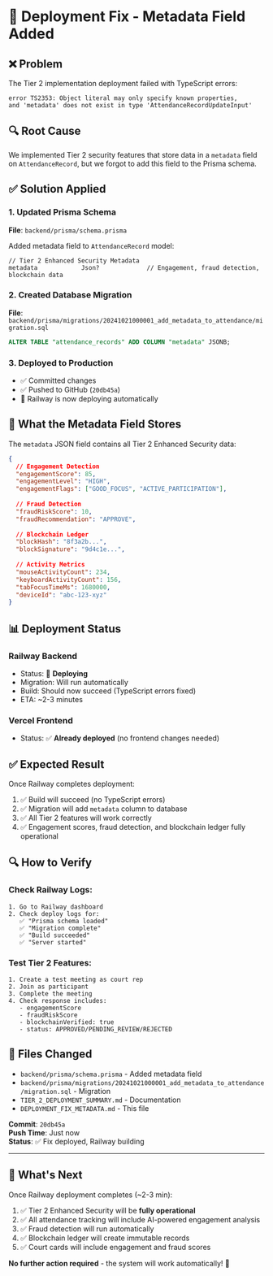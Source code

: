 # 🔧 Deployment Fix - Metadata Field Added

## ❌ Problem
The Tier 2 implementation deployment failed with TypeScript errors:
```
error TS2353: Object literal may only specify known properties, 
and 'metadata' does not exist in type 'AttendanceRecordUpdateInput'
```

## 🔍 Root Cause
We implemented Tier 2 security features that store data in a `metadata` field on `AttendanceRecord`, but we forgot to add this field to the Prisma schema.

## ✅ Solution Applied

### 1. Updated Prisma Schema
**File**: `backend/prisma/schema.prisma`

Added metadata field to `AttendanceRecord` model:
```prisma
// Tier 2 Enhanced Security Metadata
metadata            Json?             // Engagement, fraud detection, blockchain data
```

### 2. Created Database Migration
**File**: `backend/prisma/migrations/20241021000001_add_metadata_to_attendance/migration.sql`

```sql
ALTER TABLE "attendance_records" ADD COLUMN "metadata" JSONB;
```

### 3. Deployed to Production
- ✅ Committed changes
- ✅ Pushed to GitHub (`20db45a`)
- 🔄 Railway is now deploying automatically

## 🎯 What the Metadata Field Stores

The `metadata` JSON field contains all Tier 2 Enhanced Security data:

```json
{
  // Engagement Detection
  "engagementScore": 85,
  "engagementLevel": "HIGH",
  "engagementFlags": ["GOOD_FOCUS", "ACTIVE_PARTICIPATION"],
  
  // Fraud Detection
  "fraudRiskScore": 10,
  "fraudRecommendation": "APPROVE",
  
  // Blockchain Ledger
  "blockHash": "8f3a2b...",
  "blockSignature": "9d4c1e...",
  
  // Activity Metrics
  "mouseActivityCount": 234,
  "keyboardActivityCount": 156,
  "tabFocusTimeMs": 1680000,
  "deviceId": "abc-123-xyz"
}
```

## 📊 Deployment Status

### Railway Backend
- Status: 🔄 **Deploying**
- Migration: Will run automatically
- Build: Should now succeed (TypeScript errors fixed)
- ETA: ~2-3 minutes

### Vercel Frontend
- Status: ✅ **Already deployed** (no frontend changes needed)

## ✅ Expected Result

Once Railway completes deployment:

1. ✅ Build will succeed (no TypeScript errors)
2. ✅ Migration will add `metadata` column to database
3. ✅ All Tier 2 features will work correctly
4. ✅ Engagement scores, fraud detection, and blockchain ledger fully operational

## 🔍 How to Verify

### Check Railway Logs:
```
1. Go to Railway dashboard
2. Check deploy logs for:
   ✅ "Prisma schema loaded"
   ✅ "Migration complete"
   ✅ "Build succeeded"
   ✅ "Server started"
```

### Test Tier 2 Features:
```
1. Create a test meeting as court rep
2. Join as participant
3. Complete the meeting
4. Check response includes:
   - engagementScore
   - fraudRiskScore
   - blockchainVerified: true
   - status: APPROVED/PENDING_REVIEW/REJECTED
```

## 📝 Files Changed

- `backend/prisma/schema.prisma` - Added metadata field
- `backend/prisma/migrations/20241021000001_add_metadata_to_attendance/migration.sql` - Migration
- `TIER_2_DEPLOYMENT_SUMMARY.md` - Documentation
- `DEPLOYMENT_FIX_METADATA.md` - This file

**Commit**: `20db45a`  
**Push Time**: Just now  
**Status**: ✅ Fix deployed, Railway building

---

## 🎉 What's Next

Once Railway deployment completes (~2-3 min):

1. ✅ Tier 2 Enhanced Security will be **fully operational**
2. ✅ All attendance tracking will include AI-powered engagement analysis
3. ✅ Fraud detection will run automatically
4. ✅ Blockchain ledger will create immutable records
5. ✅ Court cards will include engagement and fraud scores

**No further action required** - the system will work automatically! 🚀

